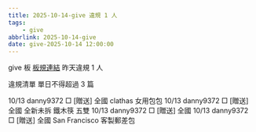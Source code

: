 ```yaml
---
title: 2025-10-14-give 違規 1 人
tags:
    - give
abbrlink: 2025-10-14-give
date: give-2025-10-14 12:00:00
---
```

give 板 [板規連結](https://www.ptt.cc/bbs/give/M.1612495900.A.C32.html)
昨天違規 1 人
<!-- more -->

違規清單
單日不得超過 3 篇

10/13 danny9372 □ [贈送] 全國 clathas  女用包包
10/13 danny9372 □ [贈送] 全國 全新未拆 鐵木筷 五雙
10/13 danny9372 □ [贈送] 全國
10/13 danny9372 □ [贈送] 全國 San Francisco 客製郵差包